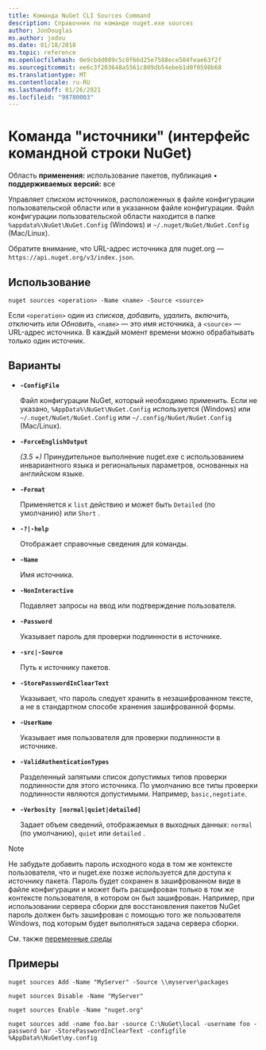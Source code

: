 ```yaml
---
title: Команда NuGet CLI Sources Command
description: Справочник по команде nuget.exe sources
author: JonDouglas
ms.author: jodou
ms.date: 01/18/2018
ms.topic: reference
ms.openlocfilehash: 0e9cbdd089c5c0f66d25e7588ece504feae63f2f
ms.sourcegitcommit: ee6c3f203648a5561c809db54ebeb1d0f0598b68
ms.translationtype: MT
ms.contentlocale: ru-RU
ms.lasthandoff: 01/26/2021
ms.locfileid: "98780003"
---
```

# <a name="sources-command-nuget-cli"></a>Команда "источники" (интерфейс командной строки NuGet)

Область **применения:** использование пакетов, публикация &bullet; **поддерживаемых версий:** все

Управляет списком источников, расположенных в файле конфигурации пользовательской области или в указанном файле конфигурации. Файл конфигурации пользовательской области находится в папке `%appdata%\NuGet\NuGet.Config` (Windows) и `~/.nuget/NuGet/NuGet.Config` (Mac/Linux).

Обратите внимание, что URL-адрес источника для nuget.org — `https://api.nuget.org/v3/index.json`.

## <a name="usage"></a>Использование

```cli
nuget sources <operation> -Name <name> -Source <source>
```

Если `<operation>` один из *списков, добавить, удалить, включить, отключить* или *Обновить*, `<name>` — это имя источника, а `<source>` — URL-адрес источника. В каждый момент времени можно обрабатывать только один источник.

## <a name="options"></a>Варианты

- **`-ConfigFile`**

  Файл конфигурации NuGet, который необходимо применить. Если не указано, `%AppData%\NuGet\NuGet.Config` используется (Windows) или `~/.nuget/NuGet/NuGet.Config` или `~/.config/NuGet/NuGet.Config` (Mac/Linux).

- **`-ForceEnglishOutput`**

  *(3.5 +)* Принудительное выполнение nuget.exe с использованием инвариантного языка и региональных параметров, основанных на английском языке.

- **`-Format`**

  Применяется к `list` действию и может быть `Detailed` (по умолчанию) или `Short` .

- **`-?|-help`**

  Отображает справочные сведения для команды.

- **`-Name`**

  Имя источника.

- **`-NonInteractive`**

  Подавляет запросы на ввод или подтверждение пользователя.

- **`-Password`**

  Указывает пароль для проверки подлинности в источнике.

- **`-src|-Source`**

  Путь к источнику пакетов.

- **`-StorePasswordInClearText`**

  Указывает, что пароль следует хранить в незашифрованном тексте, а не в стандартном способе хранения зашифрованной формы.

- **`-UserName`**

  Указывает имя пользователя для проверки подлинности в источнике.

- **`-ValidAuthenticationTypes`**

  Разделенный запятыми список допустимых типов проверки подлинности для этого источника. По умолчанию все типы проверки подлинности являются допустимыми. Например, `basic,negotiate`.

- **`-Verbosity [normal|quiet|detailed]`**

  Задает объем сведений, отображаемых в выходных данных: `normal` (по умолчанию), `quiet` или `detailed` .

> [!Note]
> Не забудьте добавить пароль исходного кода в том же контексте пользователя, что и nuget.exe позже используется для доступа к источнику пакета. Пароль будет сохранен в зашифрованном виде в файле конфигурации и может быть расшифрован только в том же контексте пользователя, в котором он был зашифрован. Например, при использовании сервера сборки для восстановления пакетов NuGet пароль должен быть зашифрован с помощью того же пользователя Windows, под которым будет выполняться задача сервера сборки.

См. также [переменные среды](cli-ref-environment-variables.md)

## <a name="examples"></a>Примеры

```cli
nuget sources Add -Name "MyServer" -Source \\myserver\packages

nuget sources Disable -Name "MyServer"

nuget sources Enable -Name "nuget.org"

nuget sources add -name foo.bar -source C:\NuGet\local -username foo -password bar -StorePasswordInClearText -configfile %AppData%\NuGet\my.config
```
